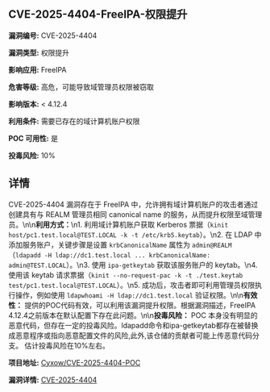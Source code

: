 ## CVE-2025-4404-FreeIPA-权限提升

**漏洞编号:** CVE-2025-4404

**漏洞类型:** 权限提升

**影响应用:** FreeIPA

**危害等级:** 高危，可能导致域管理员权限被窃取

**影响版本:** < 4.12.4

**利用条件:** 需要已存在的域计算机账户权限

**POC 可用性:** 是

**投毒风险:** 10%

## 详情

CVE-2025-4404 漏洞存在于 FreeIPA 中，允许拥有域计算机账户的攻击者通过创建具有与 REALM 管理员相同 canonical name 的服务，从而提升权限至域管理员。\n\n**利用方式：**\n1.  利用域计算机账户获取 Kerberos 票据（`kinit host/pc1.test.local@TEST.LOCAL -k -t /etc/krb5.keytab`）。\n2.  在 LDAP 中添加服务账户，关键步骤是设置 `krbCanonicalName` 属性为 `admin@REALM`（`ldapadd -H ldap://dc1.test.local ... krbCanonicalName: admin@TEST.LOCAL`）。\n3.  使用 `ipa-getkeytab` 获取该服务账户的 keytab。\n4.  使用该 keytab 请求票据（`kinit --no-request-pac -k -t ./test.keytab test/pc1.test.local@TEST.LOCAL`）。\n5.  成功后，攻击者即可利用管理员权限执行操作，例如使用 `ldapwhoami -H ldap://dc1.test.local` 验证权限。\n\n**有效性：** 提供的POC代码有效，可以利用该漏洞提升权限。根据漏洞描述，FreeIPA 4.12.4之前版本在默认配置下存在此问题。\n\n**投毒风险：** POC 本身没有明显的恶意代码，但存在一定的投毒风险。ldapadd命令和ipa-getkeytab都存在被替换成恶意程序或指向恶意配置文件的风险,此外,该仓储的贡献者可能上传恶意代码分支。 估计投毒风险在10%左右。

**项目地址:** [Cyxow/CVE-2025-4404-POC](https://github.com/Cyxow/CVE-2025-4404-POC)

**漏洞详情:** [CVE-2025-4404](https://nvd.nist.gov/vuln/detail/CVE-2025-4404)